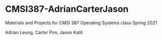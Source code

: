 # CMSI387-AdrianCarterJason
Materials and Projects for CMSI 387 Operating Systems class Spring 2021

Adrian Leung, Carter Pon, Jason Kalili
